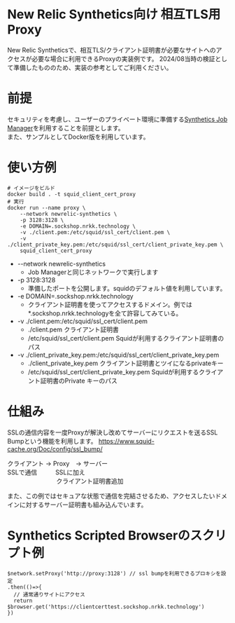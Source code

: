 # New Relic Synthetics向け 相互TLS用Proxy
New Relic Syntheticsで、相互TLS/クライアント証明書が必要なサイトへのアクセスが必要な場合に利用できるProxyの実装例です。
2024/08当時の検証として準備したもののため、実装の参考としてご利用ください。

# 前提
セキュリティを考慮し、ユーザーのプライベート環境に準備する[Synthetics Job Manager](https://docs.newrelic.com/jp/docs/synthetics/synthetic-monitoring/private-locations/install-job-manager/)を利用することを前提とします。  
また、サンプルとしてDocker版を利用しています。

# 使い方例
```
# イメージをビルド
docker build . -t squid_client_cert_proxy
# 実行
docker run --name proxy \
	--network newrelic-synthetics \
	-p 3128:3128 \
	-e DOMAIN=.sockshop.nrkk.technology \
	-v ./client.pem:/etc/squid/ssl_cert/client.pem \
	-v ./client_private_key.pem:/etc/squid/ssl_cert/client_private_key.pem \
	squid_client_cert_proxy
```
* --network newrelic-synthetics
  * Job Managerと同じネットワークで実行します
* -p 3128:3128
  * 準備したポートを公開します。squidのデフォルト値を利用しています。
* -e DOMAIN=.sockshop.nrkk.technology
  * クライアント証明書を使ってアクセスするドメイン。例では*.sockshop.nrkk.technologyを全て許容してみている。
* -v ./client.pem:/etc/squid/ssl_cert/client.pem
  * ./client.pem クライアント証明書
  * /etc/squid/ssl_cert/client.pem Squidが利用するクライアント証明書のパス
* -v ./client_private_key.pem:/etc/squid/ssl_cert/client_private_key.pem
  * ./client_private_key.pem クライアント証明書とツイになるprivateキー
  * /etc/squid/ssl_cert/client_private_key.pem Squidが利用するクライアント証明書のPrivate キーのパス


# 仕組み
SSLの通信内容を一度Proxyが解決し改めてサーバーにリクエストを送るSSL Bumpという機能を利用します。
https://www.squid-cache.org/Doc/config/ssl_bump/

クライアント -> Proxy　-> サーバー  
SSLで通信　　　SSLに加え  
　　　　　　　　クライアント証明書追加



また、この例ではセキュアな状態で通信を完結させるため、アクセスしたいドメインに対するサーバー証明書も組み込んでいます。

# Synthetics Scripted Browserのスクリプト例
```
$network.setProxy('http://proxy:3128') // ssl bumpを利用できるプロキシを設定
.then(()=>{
  // 通常通りサイトにアクセス
  return $browser.get('https://clientcerttest.sockshop.nrkk.technology')
})
```
